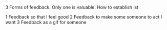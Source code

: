 3 Forms of feedback. Only one is valuable. How to establish ist

1 Feedback so that I feel good
2 Feedback to make some someone to act I want
3 Feedback as a gif for someone